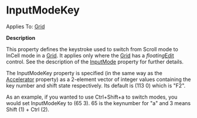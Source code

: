 




<h1 class="heading"><span class="name">InputModeKey</span></h1>

Applies To: [Grid](../a-z/grid.md)


**Description**


This property defines the keystroke used to switch from Scroll mode to InCell mode in a [Grid](../a-z/grid.md). It applies only where the [Grid](../a-z/grid.md) has a *floating*[Edit](../a-z/edit.md) control. See the description of the [InputMode](../a-z/inputmode.md) property for further details.


The InputModeKey property is specified (in the same way as the [Accelerator](../a-z/accelerator.md) property) as a 2-element vector of integer values containing the key number and shift state respectively. Its default is (113 0) which is "F2".


As an example, if you wanted to use Ctrl+Shift+a to switch modes, you would set InputModeKey to (65 3). 65 is the keynumber for "a" and 3 means Shift (1) + Ctrl (2).



